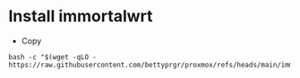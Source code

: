 # Install immortalwrt

* Copy
```
bash -c "$(wget -qLO - https://raw.githubusercontent.com/bettyprgr/proxmox/refs/heads/main/immortalwrt.sh)"
```
